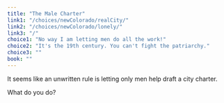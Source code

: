 ```yaml
---
title: "The Male Charter"
link1: "/choices/newColorado/realCity/"
link2: "/choices/newColorado/lonely/"
link3: "/"
choice1: "No way I am letting men do all the work!"
choice2: "It's the 19th century. You can't fight the patriarchy."
choice3: ""
book: ""
---
```

It seems like an unwritten rule is letting only men help draft a city charter.

What do you do?